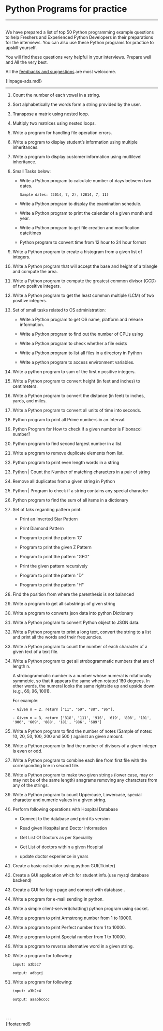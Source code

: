 # Python Programs for practice

---

<br>
  We have prepared a list of top 50 Python programming example questions to help Freshers and Experienced Python Developers in their preparations for the interviews. You can also use these Python programs for practice to upskill yourself.

  You will find these questions very helpful in your interviews. Prepare well and All the very best.
<br>

  All the [feedbacks and suggestions](https://nightwolf.in/contribute/) are most welocome.

 {!inpage-ads.md!}

---

1. Count the number of each vowel in a string.

2. Sort alphabetically the words form a string provided by the user.

3. Transpose a matrix using nested loop.

4. Multiply two matrices using nested loops.

5. Write a program for handling file operation errors.

6. Write a program to display student’s information using multiple inheritances.

7. Write a program to display customer information using multilevel inheritance.

8. Small Tasks below: 

     - Write a Python program to calculate number of days between two dates.

     	`Sample dates: (2014, 7, 2), (2014, 7, 11)`

     - Write a Python program to display the examination schedule.

     - Write a Python program to print the calendar of a given month and year.

     - Write a Python program to get file creation and modification date/times

     - Python program to convert time from 12 hour to 24 hour format

9. Write a Python program to create a histogram from a given list of integers.

10. Write a Python program that will accept the base and height of a triangle and compute the area.

11. Write a Python program to compute the greatest common divisor (GCD) of two positive integers.

12. Write a Python program to get the least common multiple (LCM) of two positive integers.

13. Set of small tasks related to OS administration: 

     - Write a Python program to get OS name, platform and release information.

     - Write a Python program to find out the number of CPUs using

     - Write a Python program to check whether a file exists

     - Write a Python program to list all files in a directory in Python

     - Write a python program to access environment variables.

14. Write a python program to sum of the first n positive integers.

15. Write a Python program to convert height (in feet and inches) to centimeters.

16. Write a Python program to convert the distance (in feet) to inches, yards, and miles.

17. Write a Python program to convert all units of time into seconds.

18. Python program to print all Prime numbers in an Interval.

19. Python Program for How to check if a given number is Fibonacci number?

20. Python program to find second largest number in a list

21. Write a program to remove duplicate elements from list.

22. Python program to print even length words in a string

23. Python | Count the Number of matching characters in a pair of string

24. Remove all duplicates from a given string in Python

25. Python | Program to check if a string contains any special character

26. Python program to find the sum of all items in a dictionary

27. Set of taks regarding pattern print: 

     - Print an Inverted Star Pattern

     - Print Diamond Pattern

     - Program to print the pattern ‘G’

     - Program to print the given Z Pattern

     - Program to print the pattern "GFG"

     - Print the given pattern recursively

     - Program to print the pattern "D"

     - Program to print the pattern "H"

28. Find the position from where the parenthesis is not balanced

29. Write a program to get all substrings of given string

30. Write a program to converts json data into python Dictionary

31. Write a Python program to convert Python object to JSON data.

32. Write a Python program to print a long text, convert the string to a list and print all the words and their frequencies.

33. Write a Python program to count the number of each character of a given text of a text file.

34. Write a Python program to get all strobogrammatic numbers that are of length n.

	A strobogrammatic number is a number whose numeral is rotationally symmetric, so that it appears the same when rotated 180 degrees. In other words, the numeral looks the same rightside up and upside down (e.g., 69, 96, 1001).

   	For example: 

	    - Given n = 2, return ["11", "69", "88", "96"]. 

	    - Given n = 3, return ['818', '111', '916', '619', '808', '101', '906', '609', '888', '181', '986', '689']

35. Write a Python program to find the number of notes (Sample of notes: 10, 20, 50, 100, 200 and 500 ) against an given amount.

36. Write a Python program to find the number of divisors of a given integer is even or odd.

37. Write a Python program to combine each line from first file with the corresponding line in second file.

38. Write a Python program to make two given strings (lower case, may or may not be of the same length) anagrams removing any characters from any of the strings.

39. Write a Python program to count Uppercase, Lowercase, special character and numeric values in a given string.

40. Perform following operations with Hospital Database

    * Connect to the database and print its version

    * Read given Hospital and Doctor Information

    * Get List Of Doctors as per Speciality

    * Get List of doctors within a given Hospital

    * update doctor experience in years

41. Create a basic calculator using python GUI(Tkinter)

42. Create a GUI application which for student info.(use mysql database backend)

43. Create a GUI for login page and connect with database..

44. Write a program for e-mail sending in python.

45. Write a simple client-serveri(chatting) python program using socket.

46. Write a program to print Armstrong number from 1 to 10000.

47. Write a program to print Perfect number from 1 to 10000.

48. Write a program to print Special number from 1 to 10000.

49. Write a program to reverse alternative word in a given string.

46. Write a program for following:

		input: a3b5c7

		output: adbgcj

46. Write a program for following:

		input: a3b2c4

		output: aaabbcccc



<br>
<br>
---
<br>
{!footer.md!}
